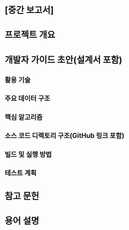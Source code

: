 # [중간 보고서]

# 프로젝트 개요

# 개발자 가이드 초안(설계서 포함)

## 활용 기술

## 주요 데이터 구조

## 핵심 알고리즘

## 소스 코드 디렉토리 구조(GitHub 링크 포함)

## 빌드 및 실행 방법

## 테스트 계획

# 참고 문헌

# 용어 설명
